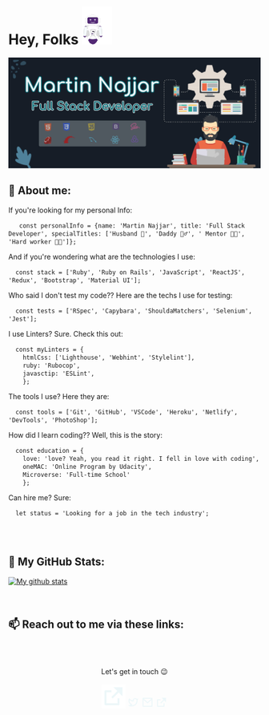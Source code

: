 # Hey, Folks ![Hey](https://github.com/martinnajjar12/martinnajjar12/blob/master/imgs/robo.gif)

![Header](https://github.com/martinnajjar12/martinnajjar12/blob/new-readme-pic/imgs/dark-header.jpg)

## 📇 About me:

If you're looking for my personal Info:

```
   const personalInfo = {name: 'Martin Najjar', title: 'Full Stack Developer', specialTitles: ['Husband 🤵', 'Daddy 🧙‍♂️', ' Mentor 👨‍🏫', 'Hard worker 👨‍💻']};
```

And if you're wondering what are the technologies I use:
```
  const stack = ['Ruby', 'Ruby on Rails', 'JavaScript', 'ReactJS', 'Redux', 'Bootstrap', 'Material UI'];
```

Who said I don't test my code?? Here are the techs I use for testing:
```
  const tests = ['RSpec', 'Capybara', 'ShouldaMatchers', 'Selenium', 'Jest'];
```

I use Linters? Sure. Check this out:
```
  const myLinters = {
    htmlCss: ['Lighthouse', 'Webhint', 'Stylelint'],
    ruby: 'Rubocop',
    javasctip: 'ESLint',
    };
```

The tools I use? Here they are:
```
  const tools = ['Git', 'GitHub', 'VSCode', 'Heroku', 'Netlify', 'DevTools', 'PhotoShop'];
```

How did I learn coding?? Well, this is the story:
```
  const education = {
    love: 'love? Yeah, you read it right. I fell in love with coding',
    oneMAC: 'Online Program by Udacity',
    Microverse: 'Full-time School'
    };
```

Can hire me? Sure:
```
  let status = 'Looking for a job in the tech industry';
```

<!-- - My Email: martin@martinnajjar.tech
- [![](https://img.shields.io/github/followers/martinnajjar12?label=Follow%20me%20on%20GitHub&style=social)](https://github.com/martinnajjar12)
- [![](https://img.shields.io/twitter/url?label=Visit%20my%20Twitter%20account&style=social&url=https%3A%2F%2Ftwitter.com%2Fmartin_najjar)](https://twitter.com/martin_najjar)
- [![](https://img.shields.io/badge/LINKEDIN-Visit%20my%20LinkedIn%20account-brightgreen?style=social&logo=appveyor)](https://www.linkedin.com/in/martinnajjar12/) -->
<br /><br />
## 📜 My GitHub Stats:
  [![My github stats](https://github-readme-stats.vercel.app/api?username=martinnajjar12&hide=issues&count_private=true&show_icons=true&bg_color=161d27&icon_color=c3e4e8&text_color=c3e4e8&title_color=edf7f9)](https://github.com/anuraghazra/github-readme-stats)
<br /><br /><br />
## 📫 Reach out to me via these links:
<br /><br />

<div align='center'>
  Let's get in touch 😉 <br /><br />
  <a href="https://www.linkedin.com/in/martinnajjar12"><img src="./imgs/external-link-fill.svg" alt="icon"></a>
  <a href="https://twitter.com/martin_najjar"><svg xmlns="https://www.w3.org/2000/svg" viewBox="0 0 24 24" width="24" height="24"><path fill="none" d="M0 0h24v24H0z"/><path d="M15.3 5.55a2.9 2.9 0 0 0-2.9 2.847l-.028 1.575a.6.6 0 0 1-.68.583l-1.561-.212c-2.054-.28-4.022-1.226-5.91-2.799-.598 3.31.57 5.603 3.383 7.372l1.747 1.098a.6.6 0 0 1 .034.993L7.793 18.17c.947.059 1.846.017 2.592-.131 4.718-.942 7.855-4.492 7.855-10.348 0-.478-1.012-2.141-2.94-2.141zm-4.9 2.81a4.9 4.9 0 0 1 8.385-3.355c.711-.005 1.316.175 2.669-.645-.335 1.64-.5 2.352-1.214 3.331 0 7.642-4.697 11.358-9.463 12.309-3.268.652-8.02-.419-9.382-1.841.694-.054 3.514-.357 5.144-1.55C5.16 15.7-.329 12.47 3.278 3.786c1.693 1.977 3.41 3.323 5.15 4.037 1.158.475 1.442.465 1.973.538z" fill="rgba(237,247,249,1)"/></svg></a>
  <a href="mailto:martin@martinnajjar.tech"><svg xmlns="https://www.w3.org/2000/svg" viewBox="0 0 24 24" width="24" height="24"><path fill="none" d="M0 0h24v24H0z"/><path d="M3 3h18a1 1 0 0 1 1 1v16a1 1 0 0 1-1 1H3a1 1 0 0 1-1-1V4a1 1 0 0 1 1-1zm17 4.238l-7.928 7.1L4 7.216V19h16V7.238zM4.511 5l7.55 6.662L19.502 5H4.511z" fill="rgba(237,247,249,1)"/></svg></a>
  <a href="https://martinnajjar.tech"><svg xmlns="https://www.w3.org/2000/svg" viewBox="0 0 24 24" width="24" height="24"><path fill="none" d="M0 0h24v24H0z"/><path d="M10 6v2H5v11h11v-5h2v6a1 1 0 0 1-1 1H4a1 1 0 0 1-1-1V7a1 1 0 0 1 1-1h6zm11-3v9l-3.794-3.793-5.999 6-1.414-1.414 5.999-6L12 3h9z" fill="rgba(237,247,249,1)"/></svg></a>
</div>
